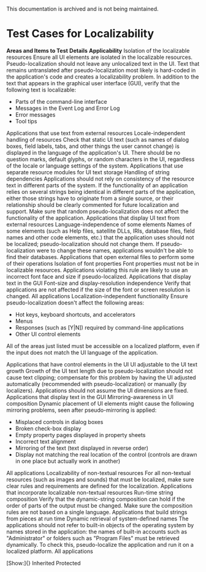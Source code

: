 This documentation is archived and is not being maintained.

# Test Cases for Localizability

**Areas and Items to Test**
**Details**
**Applicability**
Isolation of the localizable resources
Ensure all UI elements are isolated in the localizable resources. Pseudo-localization should not leave any unlocalized text in the UI. Text that remains untranslated after pseudo-localization most likely is hard-coded in the application's code and creates a localizability problem. In addition to the text that appears in the graphical user interface (GUI), verify that the following text is localizable:

-   Parts of the command-line interface
-   Messages in the Event Log and Error Log
-   Error messages
-   Tool tips

Applications that use text from external resources
Locale-independent handling of resources
Check that static UI text (such as names of dialog boxes, field labels, tabs, and other things the user cannot change) is displayed in the language of the application's UI. There should be no question marks, default glyphs, or random characters in the UI, regardless of the locale or language settings of the system.
Applications that use separate resource modules for UI text storage
Handling of string dependencies
Applications should not rely on consistency of the resource text in different parts of the system. If the functionality of an application relies on several strings being identical in different parts of the application, either those strings have to originate from a single source, or their relationship should be clearly commented for future localization and support. Make sure that random pseudo-localization does not affect the functionality of the application.
Applications that display UI text from external resources
Language-independence of some elements
Names of some elements (such as Help files, satellite DLLs, IRIs, database files, field names and other code elements, etc.) that the application uses should not be localized; pseudo-localization should not change them. If pseudo-localization were to change these names, applications wouldn't be able to find their databases.
Applications that open external files to perform some of their operations
Isolation of font properties
Font properties must not be in localizable resources. Applications violating this rule are likely to use an incorrect font face and size if pseudo-localized.
Applications that display text in the GUI
Font-size and display-resolution independence
Verify that applications are not affected if the size of the font or screen resolution is changed.
All applications
Localization-independent functionality
Ensure pseudo-localization doesn't affect the following areas:

-   Hot keys, keyboard shortcuts, and accelerators
-   Menus
-   Responses (such as \[Y|N\]) required by command-line applications
-   Other UI control elements

All of the areas just listed must be accessible on a localized platform, even if the input does not match the UI language of the application.

Applications that have control elements in the UI
UI adjustable to the UI text growth
Growth of the UI text length due to pseudo-localization should not cause text clipping; compensate for this problem by having the UI adjusted automatically (recommended with pseudo-localization) or manually (by localizers). Applications should not assume the UI dimensions are fixed.
Applications that display text in the GUI
Mirroring-awareness in UI composition
Dynamic placement of UI elements might cause the following mirroring problems, seen after pseudo-mirroring is applied:

-   Misplaced controls in dialog boxes
-   Broken check-box display
-   Empty property pages displayed in property sheets
-   Incorrect text alignment
-   Mirroring of the text (text displayed in reverse order)
-   Display not matching the real location of the control (controls are drawn in one place but actually work in another)

All applications
Localizability of non-textual resources
For all non-textual resources (such as images and sounds) that must be localized, make sure clear rules and requirements are defined for the localization.
Applications that incorporate localizable non-textual resources
Run-time string composition
Verify that the dynamic-string composition can hold if the order of parts of the output must be changed. Make sure the composition rules are not based on a single language.
Applications that build strings from pieces at run time
Dynamic retrieval of system-defined names
The applications should not refer to built-in objects of the operating system by names stored in the application: the names of built-in accounts such as "Administrator" or folders such as "Program Files" must be retrieved dynamically. To check this, pseudo-localize the application and run it on a localized platform.
All applications

[Show:]{} Inherited Protected
